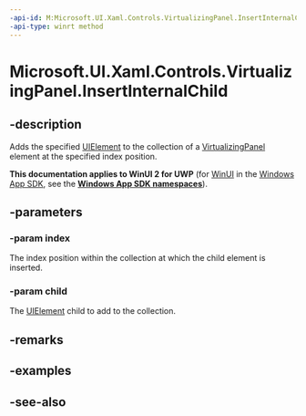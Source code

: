```yaml
---
-api-id: M:Microsoft.UI.Xaml.Controls.VirtualizingPanel.InsertInternalChild(System.Int32,Microsoft.UI.Xaml.UIElement)
-api-type: winrt method
---
```


<!-- Method syntax
protected void InsertInternalChild(System.Int32 index, Windows.UI.Xaml.UIElement child)
-->

# Microsoft.UI.Xaml.Controls.VirtualizingPanel.InsertInternalChild

## -description
Adds the specified [UIElement](../microsoft.ui.xaml/uielement.md) to the collection of a [VirtualizingPanel](virtualizingpanel.md) element at the specified index position.

**This documentation applies to WinUI 2 for UWP** (for [WinUI](/windows/apps/winui/winui3/) in the [Windows App SDK](/windows/apps/windows-app-sdk/), see the **[Windows App SDK namespaces](/windows/windows-app-sdk/api/winrt/)**).

## -parameters
### -param index
The index position within the collection at which the child element is inserted.

### -param child
The [UIElement](../microsoft.ui.xaml/uielement.md) child to add to the collection.

## -remarks

## -examples

## -see-also
